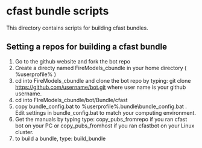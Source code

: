 #  cfast bundle scripts

This directory contains scripts for building cfast bundles.

## Setting a repos for building a cfast bundle
1. Go to the github website and fork the bot repo
2. Create a directy named FireModels_cbundle in your home directory ( %userprofile% )
3. cd into FireModels_cbundle and clone the bot repo by typing: git clone https://github.com/username/bot.git where user name is your github username.
4. cd into FIreModels_cbundle/bot/Bundle/cfast
5. copy bundle_config.bat to %userprofile%\.bundle\bundle_config.bat .  Edit settings in bundle_config.bat to match your computing environment.
6. Get the manuals by typing type: copy_pubs_fromrepo if you ran cfast bot on your PC or copy_pubs_fromhost if you ran cfastbot on your Linux cluster.
7. to build a bundle, type: build_bundle
